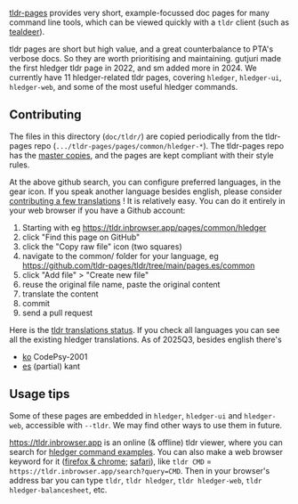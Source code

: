 [tldr-pages](https://tldr.sh) provides very short, example-focussed doc pages for many command line tools, 
which can be viewed quickly with a `tldr` client
(such as [tealdeer](https://github.com/tealdeer-rs/tealdeer)).

tldr pages are short but high value, and a great counterbalance to PTA's verbose docs.
So they are worth prioritising and maintaining.
gutjuri made the first hledger tldr page in 2022, and sm added more in 2024.
We currently have 11 hledger-related tldr pages, covering
`hledger`, `hledger-ui`, `hledger-web`, and some of the most useful hledger commands.

## Contributing

The files in this directory (`doc/tldr/`) are copied periodically from 
the tldr-pages repo (`.../tldr-pages/pages/common/hledger-*`).
The tldr-pages repo has the [master copies](https://github.com/search?q=repo%3Atldr-pages%2Ftldr%20hledger&type=code),
and the pages are kept compliant with their style rules.


At the above github search, you can configure preferred languages, in the gear icon.
If you speak another language besides english, please consider [contributing a few translations](https://github.com/tldr-pages/tldr/blob/main/CONTRIBUTING.md#translations) !
It is relatively easy. You can do it entirely in your web browser if you have a Github account:

1. Starting with eg https://tldr.inbrowser.app/pages/common/hledger
2. click "Find this page on GitHub"
3. click the "Copy raw file" icon (two squares)
4. navigate to the common/ folder for your language, eg https://github.com/tldr-pages/tldr/tree/main/pages.es/common
5. click "Add file" > "Create new file"
6. reuse the original file name, paste the original content
7. translate the content
8. commit
9. send a pull request

Here is the [tldr translations status](https://lukwebsforge.github.io/tldri18n).
If you check all languages you can see all the existing hledger translations.
As of 2025Q3, besides english there's

- [ko](https://github.com/tldr-pages/tldr/tree/main/pages.ko/common) CodePsy-2001
- [es](https://github.com/tldr-pages/tldr/tree/main/pages.es/common) (partial) kant

## Usage tips

Some of these pages are embedded in `hledger`, `hledger-ui` and `hledger-web`, accessible with `--tldr`.
We may find other ways to use them in future.

<https://tldr.inbrowser.app> is an online (& offline) tldr viewer,
where you can search for [hledger command examples](https://tldr.inbrowser.app/search?query=hledger+).
You can also make a web browser keyword for it ([firefox & chrome][1]; [safari][2]),
like `tldr CMD` = `https://tldr.inbrowser.app/search?query=CMD`.
Then in your browser's address bar you can type
`tldr`, `tldr hledger`, `tldr hledger-web`, `tldr hledger-balancesheet`, etc.

[1]: https://karl-voit.at/browser-keywords
[2]: http://safarikeywordsearch.aurlien.net
